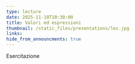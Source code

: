 ```yaml
---
type: lecture
date: 2025-11-10T10:30:00
title: Valori ed espressioni
thumbnail: /static_files/presentations/lec.jpg
links:
hide_from_announcments: true
---
```


Esercitazione